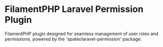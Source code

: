 # FilamentPHP Laravel Permission Plugin
FilamentPHP plugin designed for seamless management of user roles and permissions, powered by the 'spatie/laravel-permission' package.
